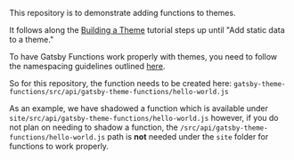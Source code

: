 This repository is to demonstrate adding functions to themes.

It follows along the [Building a Theme](https://www.gatsbyjs.com/tutorial/building-a-theme/) tutorial steps up until "Add static data to a theme."

To have Gatsby Functions work properly with themes, you need to follow the namespacing guidelines outlined [here](https://www.gatsbyjs.com/docs/reference/functions/getting-started/#namespacing).

So for this repository, the function needs to be created here: `gatsby-theme-functions/src/api/gatsby-theme-functions/hello-world.js`

As an example, we have shadowed a function which is available under `site/src/api/gatsby-theme-functions/hello-world.js` however, if you do not plan on needing to shadow a function, the `/src/api/gatsby-theme-functions/hello-world.js` path is **not** needed under the `site` folder for functions to work properly.
